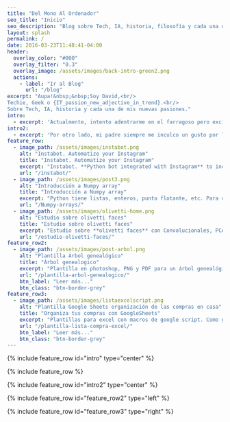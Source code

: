 ```yaml
---
title: "Del Mono Al Ordenador"
seo_title: "Inicio"
seo_description: "Blog sobre Tech, IA, historia, filosofía y cada una de mis nuevas pasiones. Tutoriales sobre IA, buenas prácticas de programación, Hack y trucos. Escribe David Cerezal: Techie y geek."
layout: splash
permalink: /
date: 2016-03-23T11:48:41-04:00
header:
  overlay_color: "#000"
  overlay_filter: "0.3"
  overlay_image: /assets/images/back-intro-green2.png
  actions:
    - label: "Ir al Blog"
      url: "/blog"
excerpt: "Aupa!&nbsp;&nbsp;Soy David,<br/>
Techie, Geek o {IT_passion_new_adjective_in_trend}.<br/>
Sobre Tech, IA, historia y cada una de mis nuevas pasiones."
intro: 
  - excerpt: 'Actualmente, intento adentrarme en el farragoso pero excitante mundo de la Inteligencia Artificial, concretamente en el area de **Deep Learning**. También suelo pasar los días haciendo cosillas para *[Indexa Capital](https://indexacapital.com "Indexa Capital")*. Lo que encuentro en el día a día interesante lo plasmo aquí.'
intro2: 
  - excerpt: 'Por otro lado, mi padre siempre me inculco un gusto por la **historia** y la **filosofía** que aún mantengo. Por eso, entre él y yo escribimos sobre estos temas, sobre nuestro pueblo perdido en la España vacía, sobre mis nuevos hobbies...'  
feature_row:
  - image_path: /assets/images/instabot.png
    alt: "Instabot. Automatize your Instagram"
    title: "Instabot. Automatize your Instagram"
    excerpt: "Instabot. **Python bot integrated with Instagram** to increase your's instagram numbers."
    url: "/instabot/"
  - image_path: /assets/images/post3.png
    alt: "Introducción a Numpy array"
    title: "Introducción a Numpy array"
    excerpt: "Python tiene listas, enteros, punto flotante, etc. Para cálculo numérico necesitamos más, allí aparece ... **Numpy**!"
    url: "/Numpy-arrays/"
  - image_path: /assets/images/olivetti-home.png
    alt: "Estudio sobre olivetti faces"
    title: "Estudio sobre olivetti faces"
    excerpt: "Estudio sobre **olivetti faces** con Convolucionales, PCA, Logistic regression, SVM"
    url: "/estudio-olivetti-faces/"    
feature_row2:
  - image_path: /assets/images/post-arbol.png
    alt: "Plantilla Árbol genealógico"
    title: "Árbol genealogico"
    excerpt: "Plantilla en photoshop, PNG y PDF para un árbol genealógico tipo A2. Espero que os sirva tanto como a mí."
    url: "/plantilla-arbol-genealogico/"
    btn_label: "Leer más..."
    btn_class: "btn-border-grey"
feature_row3:
  - image_path: /assets/images/listaexcelscript.png
    alt: "Plantilla Google Sheets organización de las compras en casa"
    title: "Organiza tus compras con GoogleSheets"
    excerpt: "Plantillas para excel con macros de google script. Como generar lista automáticamente desde un rango. Plantilla Excel para ordenar tus compras...."
    url: "/plantilla-lista-compra-excel/"
    btn_label: "Leer más..."
    btn_class: "btn-border-grey"
---
```


{% include feature_row id="intro" type="center" %}

{% include feature_row %}

{% include feature_row id="intro2" type="center" %}

{% include feature_row id="feature_row2" type="left" %}

{% include feature_row id="feature_row3" type="right" %}
